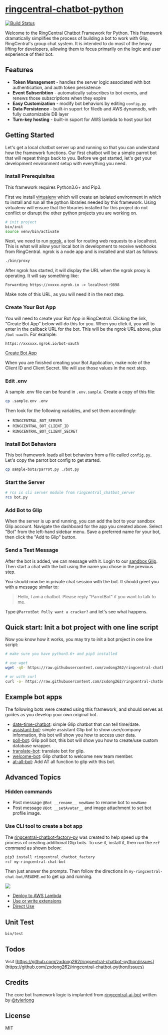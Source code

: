 # [ringcentral-chatbot-python](https://github.com/zxdong262/ringcentral-chatbot-python) <!-- omit in toc -->

[![Build Status](https://travis-ci.org/zxdong262/ringcentral-chatbot-python.svg?branch=test)](https://travis-ci.org/zxdong262/ringcentral-chatbot-python)

Welcome to the RingCentral Chatbot Framework for Python. This framework dramatically simplifies the process of building a bot to work with Glip, RingCentral's group chat system. It is intended to do most of the heavy lifting for developers, allowing them to focus primarily on the logic and user experience of their bot.

## Features

- **Token Management** - handles the server logic associated with bot authentication, and auth token persistence
- **Event Subscribtion** - automatically subscribes to bot events, and renews those subscriptions when they expire
- **Easy Customization** - modify bot behaviors by editing `config.py`
- **Data Persistence** - built-in suport for filedb and AWS dynamodb, with fully customizable DB layer
- **Turn-key hosting** - built-in suport for AWS lambda to host your bot

## Getting Started

Let's get a local chatbot server up and running so that you can understand how the framework functions. Our first chatbot will be a simple parrot bot that will repeat things back to you. Before we get started, let's get your development environment setup with everything you need.

### Install Prerequisites

This framework requires Python3.6+ and Pip3.

First we install [virtualenv](https://virtualenv.pypa.io/en/latest/) which will create an isolated environment in which to install and run all the python libraries needed by this framework. Using virtualenv will ensure that the libraries installed for this project do not conflict or disrupt the other python projects you are working on.

```bash
# init project
bin/init
source venv/bin/activate
```

Next, we need to run [ngrok](https://ngrok.com/), a tool for routing web requests to a localhost. This is what will allow your local bot in development to receive webhooks from RingCentral. ngrok is a node app and is installed and start as follows:

```bash
./bin/proxy
```

After ngrok has started, it will display the URL when the ngrok proxy is operating. It will say something like:

```Forwarding https://xxxxx.ngrok.io -> localhost:9898```

Make note of this URL, as you will need it in the next step.

### Create Your Bot App

You will need to create your Bot App in RingCentral. Clicking the link, "Create Bot App" below will do this for you. When you click it, you will to enter in the callback URL for the bot. This will be the ngrok URL above, plus `/bot-oauth`. For example:

    https://xxxxxx.ngrok.io/bot-oauth

[Create Bot App](https://developer.ringcentral.com/new-app?name=Sample+Bot+App&desc=A+sample+app+created+in+conjunction+with+the+python+bot+framework&public=true&type=ServerBot&carriers=7710,7310,3420&permissions=ReadAccounts,EditExtensions,SubscriptionWebhook,Glip&redirectUri=)

When you are finished creating your Bot Application, make note of the Client ID and Client Secret. We will use those values in the next step.

### Edit .env

A sample .env file can be found in `.env.sample`. Create a copy of this file:

```bash
cp .sample.env .env
```

Then look for the following variables, and set them accordingly:

- `RINGCENTRAL_BOT_SERVER`
- `RINGCENTRAL_BOT_CLIENT_ID`
- `RINGCENTRAL_BOT_CLIENT_SECRET`

### Install Bot Behaviors

This bot framework loads all bot behaviors from a file called `config.py`. Let's copy the parrot bot config to get started.

```bash
cp sample-bots/parrot.py ./bot.py
```

### Start the Server

```bash
# rcs is cli server module from ringcentral_chatbot_server
rcs bot.py
```

### Add Bot to Glip

When the server is up and running, you can add the bot to your sandbox Glip account. Navigate the dashboard for the app you created above. Select "Bot" from the left-hand sidebar menu. Save a preferred name for your bot, then click the "Add to Glip" button.

### Send a Test Message

After the bot is added, we can message with it. Login to our [sandbox Glip](https://glip.devtest.ringcentral.com). Then start a chat with the bot using the name you chose in the previous step.

You should now be in private chat session with the bot. It should greet you with a message similar to:

> Hello, I am a chatbot. Please reply "ParrotBot" if you want to talk to me.

Type `@ParrotBot Polly want a cracker?` and let's see what happens.

## Quick start: Init a bot project with one line script

Now you know how it works, you may try to init a bot project in one line script:

```bash
# make sure you have python3.6+ and pip3 installed

# use wget
wget -qO- https://raw.githubusercontent.com/zxdong262/ringcentral-chatbot-factory-py/master/bin/init.sh | bash

# or with curl
curl -o- https://raw.githubusercontent.com/zxdong262/ringcentral-chatbot-factory-py/master/bin/init.sh | bash
```

## Example bot apps

The following bots were created using this framework, and should serves as guides as you develop your own original bot.

- [date-time-chatbot](https://github.com/zxdong262/ringcentral-date-time-chatbot): simple Glip chatbot that can tell time/date.
- [assistant-bot](https://github.com/zxdong262/ringcentral-assistant-bot): simple assistant Glip bot to show user/company information, this bot will show you how to access user data.
- [poll-bot](https://github.com/zxdong262/ringcentral-poll-bot): Glip poll bot, this bot will show you how to create/use custom database wrapper.
- [translate-bot](https://github.com/zxdong262/ringcentral-translate-bot): translate bot for glip.
- [welcome-bot](https://github.com/zxdong262/ringcentral-welcome-bot-py): Glip chatbot to welcome new team member.
- [at-all-bot](https://github.com/zxdong262/ringcentral-at-all-bot): Add AT all function to glip with this bot.

## Advanced Topics

### Hidden commands

- Post message `@Bot __rename__ newName` to rename bot to `newName`
- Post message `@Bot __setAvatar__` and image attachment to set bot profile image.

### Use CLI tool to create a bot app

The [ringcentral-chatbot-factory-py](https://github.com/zxdong262/ringcentral-chatbot-factory-py) was created to help speed up the process of creating additional Glip bots. To use it, install it, then run the `rcf` command as shown below:

```bash
pip3 install ringcentral_chatbot_factory
rcf my-ringcentral-chat-bot
```

Then just answer the prompts. Then follow the directions in `my-ringcentral-chat-bot/README.md` to get up and running.

![ ](https://github.com/zxdong262/ringcentral-chatbot-factory-py/raw/master/screenshots/cli.png)

- [Deploy to AWS Lambda](docs/deploy-to-aws-lambda.md)
- [Use or write extensions](docs/extensions.md)
- [Direct Use](docs/use.md)

## Unit Test

```bash
bin/test
```

## Todos

Visit [https://github.com/zxdong262/ringcentral-chatbot-python/issues](https://github.com/zxdong262/ringcentral-chatbot-python/issues)

## Credits

The core bot framework logic is implanted from [ringcentral-ai-bot](https://github.com/ringcentral-tutorials/ringcentral-ai-bot) written by [@tylerlong](https://github.com/tylerlong)

## License

MIT
